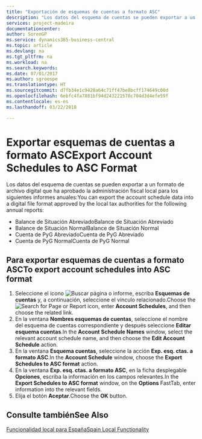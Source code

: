 ```yaml
---
title: "Exportación de esquemas de cuentas a formato ASC"
description: "Los datos del esquema de cuentas se pueden exportar a un formato de archivo digital que ha aprobado la administración fiscal local para algunos informes."
services: project-madeira
documentationcenter: 
author: SorenGP
ms.service: dynamics365-business-central
ms.topic: article
ms.devlang: na
ms.tgt_pltfrm: na
ms.workload: na
ms.search.keywords: 
ms.date: 07/01/2017
ms.author: sgroespe
ms.translationtype: HT
ms.sourcegitcommit: d7fb34e1c9428a64c71ff47be8bcff174649c00d
ms.openlocfilehash: 6ebfc4fa7881bf94d243221578c704d3d4efe59f
ms.contentlocale: es-es
ms.lasthandoff: 03/22/2018

---
```

# <a name="export-account-schedules-to-asc-format"></a><span data-ttu-id="0a549-103">Exportar esquemas de cuentas a formato ASC</span><span class="sxs-lookup"><span data-stu-id="0a549-103">Export Account Schedules to ASC Format</span></span>
<span data-ttu-id="0a549-104">Los datos del esquema de cuentas se pueden exportar a un formato de archivo digital que ha aprobado la administración fiscal local para los siguientes informes anuales:</span><span class="sxs-lookup"><span data-stu-id="0a549-104">You can export the account schedule data into a digital file format approved by the local tax authorities for the following annual reports:</span></span>  

- <span data-ttu-id="0a549-105">Balance de Situación Abreviado</span><span class="sxs-lookup"><span data-stu-id="0a549-105">Balance de Situación Abreviado</span></span>  
- <span data-ttu-id="0a549-106">Balance de Situación Normal</span><span class="sxs-lookup"><span data-stu-id="0a549-106">Balance de Situación Normal</span></span>  
- <span data-ttu-id="0a549-107">Cuenta de PyG Abreviado</span><span class="sxs-lookup"><span data-stu-id="0a549-107">Cuenta de PyG Abreviado</span></span>  
- <span data-ttu-id="0a549-108">Cuenta de PyG Normal</span><span class="sxs-lookup"><span data-stu-id="0a549-108">Cuenta de PyG Normal</span></span>  

## <a name="to-export-account-schedules-into-asc-format"></a><span data-ttu-id="0a549-109">Para exportar esquemas de cuentas a formato ASC</span><span class="sxs-lookup"><span data-stu-id="0a549-109">To export account schedules into ASC format</span></span>  

1.  <span data-ttu-id="0a549-110">Seleccione el icono ![Buscar página o informe](../../media/ui-search/search_small.png "icono Buscar página o informe"), escriba **Esquemas de cuentas** y, a continuación, seleccione el vínculo relacionado.</span><span class="sxs-lookup"><span data-stu-id="0a549-110">Choose the ![Search for Page or Report](../../media/ui-search/search_small.png "Search for Page or Report icon") icon, enter **Account Schedules**, and then choose the related link.</span></span>  
2.  <span data-ttu-id="0a549-111">En la ventana **Nombres esquemas de cuentas**, seleccione el nombre del esquema de cuentas correspondiente y después seleccione **Editar esquema cuentas**.</span><span class="sxs-lookup"><span data-stu-id="0a549-111">In the **Account Schedule Names** window, select the relevant account schedule name, and then choose the **Edit Account Schedule** action.</span></span>  
3.  <span data-ttu-id="0a549-112">En la ventana **Esquema cuentas**, seleccione la acción **Exp. esq. ctas. a formato ASC**.</span><span class="sxs-lookup"><span data-stu-id="0a549-112">In the **Account Schedule** window, choose the **Export Schedules to ASC format** action.</span></span>  
4.  <span data-ttu-id="0a549-113">En la ventana **Exp. esq. ctas. a formato ASC**, en la ficha desplegable **Opciones**, escriba la información en los campos relevantes.</span><span class="sxs-lookup"><span data-stu-id="0a549-113">In the **Export Schedules to ASC format** window, on the **Options** FastTab, enter information into the relevant fields.</span></span>  
5.  <span data-ttu-id="0a549-114">Elija el botón **Aceptar**.</span><span class="sxs-lookup"><span data-stu-id="0a549-114">Choose the **OK** button.</span></span>  
  
## <a name="see-also"></a><span data-ttu-id="0a549-115">Consulte también</span><span class="sxs-lookup"><span data-stu-id="0a549-115">See Also</span></span>  
 [<span data-ttu-id="0a549-116">Funcionalidad local para España</span><span class="sxs-lookup"><span data-stu-id="0a549-116">Spain Local Functionality</span></span>](spain-local-functionality.md)

